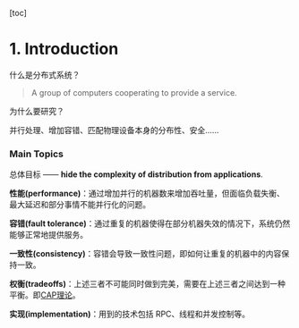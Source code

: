[toc]

# 1. Introduction

什么是分布式系统？

> A group of computers cooperating to provide a service.

为什么要研究？

并行处理、增加容错、匹配物理设备本身的分布性、安全......

### Main Topics

总体目标 —— **hide the complexity of distribution from applications**.

**性能(performance)**：通过增加并行的机器数来增加吞吐量，但面临负载失衡、最大延迟和部分事情不能并行化的问题。

**容错(fault tolerance)**：通过重复的机器使得在部分机器失效的情况下，系统仍然能够正常地提供服务。

**一致性(consistency)**：容错会导致一致性问题，即如何让重复的机器中的内容保持一致。

 **权衡(tradeoffs)**：上述三者不可能同时做到完美，需要在上述三者之间达到一种平衡。即[CAP理论](https://cloud.tencent.com/developer/article/1860632)。

**实现(implementation)**：用到的技术包括 RPC、线程和并发控制等。

